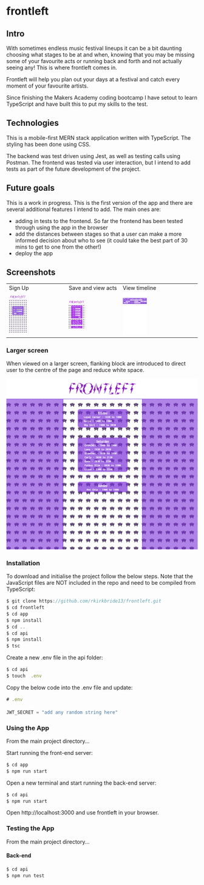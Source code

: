 # frontleft

## Intro

With sometimes endless music festival lineups it can be a bit daunting choosing what stages to be at and when, knowing that you may be missing some of your favourite acts or running back and forth and not actually seeing any! This is where frontleft comes in. 

Frontleft will help you plan out your days at a festival and catch every moment of your favourite artists.

Since finishing the Makers Academy coding bootcamp I have setout to learn TypeScript and have built this to put my skills to the test.

## Technologies

This is a mobile-first MERN stack application written with TypeScript. The styling has been done using CSS. 

The backend was test driven using Jest, as well as testing calls using Postman. The frontend was tested via user interaction, but I intend to add tests as part of the future development of the project.

## Future goals

This is a work in progress. This is the first version of the app and there are several additional features I intend to add. The main ones are:

- adding in tests to the frontend. So far the frontend has been tested through using the app in the browser
- add the distances between stages so that a user can make a more informed decision about who to see (it could take the best part of 30 mins to get to one from the other!)
- deploy the app

## Screenshots

<table>
  <tr>
    <td>Sign Up</td>
    <td>Save and view acts</td>
    <td>View timeline</td>
  </tr>
  <tr>
    <td><img src="images/signup.png" width=33%></td>
    <td><img src="images/saved_acts.png" width=33%></td>
    <td><img src="images/act_timeline.png" width=33%></td>
  </tr>
 </table>

 ### Larger screen
 
 When viewed on a larger screen, flanking block are introduced to direct user to the centre of the page and reduce white space.

 ![larger_screen](./images/larger_screen.png)

### Installation

To download and initialise the project follow the below steps. Note that the JavaScript files are NOT included in the repo and need to be compiled from TypeScript:

```js
$ git clone https://github.com/rkirkbride13/frontleft.git
$ cd frontleft
$ cd app
$ npm install
$ cd ..
$ cd api
$ npm install
$ tsc
```

Create a new .env file in the api folder:

```js
$ cd api
$ touch  .env
```

Copy the below code into the .env file and update:

```js
# .env

JWT_SECRET = "add any random string here"
```

### Using the App

From the main project directory...

Start running the front-end server:

```js
$ cd app
$ npm run start
```

Open a new terminal and start running the back-end server:

```js
$ cd api
$ npm run start
```

Open http://localhost:3000 and use frontleft in your browser.

### Testing the App

From the main project directory...

#### Back-end

```js
$ cd api
$ npm run test
```
